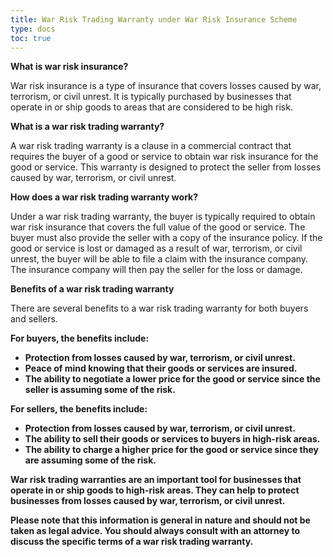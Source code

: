 ```yaml
---
title: War Risk Trading Warranty under War Risk Insurance Scheme
type: docs
toc: true
---
```


**What is war risk insurance?**

War risk insurance is a type of insurance that covers losses caused by war, terrorism, or civil unrest. It is typically purchased by businesses that operate in or ship goods to areas that are considered to be high risk.

**What is a war risk trading warranty?**

A war risk trading warranty is a clause in a commercial contract that requires the buyer of a good or service to obtain war risk insurance for the good or service. This warranty is designed to protect the seller from losses caused by war, terrorism, or civil unrest.

**How does a war risk trading warranty work?**

Under a war risk trading warranty, the buyer is typically required to obtain war risk insurance that covers the full value of the good or service. The buyer must also provide the seller with a copy of the insurance policy. If the good or service is lost or damaged as a result of war, terrorism, or civil unrest, the buyer will be able to file a claim with the insurance company. The insurance company will then pay the seller for the loss or damage.

**Benefits of a war risk trading warranty**

There are several benefits to a war risk trading warranty for both buyers and sellers.

**For buyers, the benefits include:**

* **Protection from losses caused by war, terrorism, or civil unrest.**
* **Peace of mind knowing that their goods or services are insured.**
* **The ability to negotiate a lower price for the good or service since the seller is assuming some of the risk.**

**For sellers, the benefits include:**

* **Protection from losses caused by war, terrorism, or civil unrest.**
* **The ability to sell their goods or services to buyers in high-risk areas.**
* **The ability to charge a higher price for the good or service since they are assuming some of the risk.**

**War risk trading warranties are an important tool for businesses that operate in or ship goods to high-risk areas. They can help to protect businesses from losses caused by war, terrorism, or civil unrest.**

**Please note that this information is general in nature and should not be taken as legal advice. You should always consult with an attorney to discuss the specific terms of a war risk trading warranty.**
